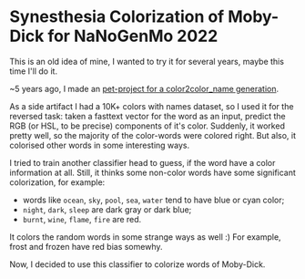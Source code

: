 # Synesthesia Colorization of Moby-Dick for NaNoGenMo 2022

This is an old idea of mine, I wanted to try it for several years, maybe this time I'll do it.

~5 years ago, I made an [pet-project for a color2color_name generation](https://medium.com/altsoph/yet-another-neural-network-generated-color-names-f0aad5d45081).

As a side artifact I had a 10K+ colors with names dataset, so I used it for the reversed task: taken a fasttext vector for the word as an input, predict the RGB (or HSL, to be precise) components of it's color.
Suddenly, it worked pretty well, so the majority of the color-words were colored right. But also, it colorised other words in some interesting ways. 

I tried to train another classifier head to guess, if the word have a color information at all. Still, it thinks some non-color words have some significant colorization, for example:
* words like `ocean`, `sky`, `pool`, `sea`, `water` tend to have blue or cyan color;
* `night`, `dark`, `sleep` are dark gray or dark blue;
* `burnt`, `wine`, `flame`, `fire` are red.

It colors the random words in some strange ways as well :) 
For example, frost and frozen have red bias somewhy.

Now, I decided to use this classifier to colorize words of Moby-Dick.
